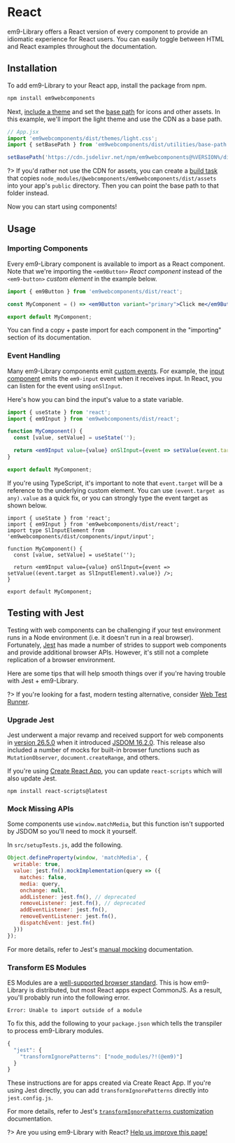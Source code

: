 # React

em9-Library offers a React version of every component to provide an idiomatic experience for React users. You can easily toggle between HTML and React examples throughout the documentation.

## Installation

To add em9-Library to your React app, install the package from npm.

```bash
npm install em9webcomponents
```

Next, [include a theme](/getting-started/themes) and set the [base path](/getting-started/installation#setting-the-base-path) for icons and other assets. In this example, we'll import the light theme and use the CDN as a base path.

```jsx
// App.jsx
import 'em9webcomponents/dist/themes/light.css';
import { setBasePath } from 'em9webcomponents/dist/utilities/base-path';

setBasePath('https://cdn.jsdelivr.net/npm/em9webcomponents@%VERSION%/dist/');
```

?> If you'd rather not use the CDN for assets, you can create a [build task](https://webpack.js.org/plugins/copy-webpack-plugin/) that copies `node_modules/@webcomponents/em9webcomponents/dist/assets` into your app's `public` directory. Then you can point the base path to that folder instead.

Now you can start using components!

## Usage

### Importing Components

Every em9-Library component is available to import as a React component. Note that we're importing the `<em9Button>` _React component_ instead of the `<em9-button>` _custom element_ in the example below.

```jsx
import { em9Button } from 'em9webcomponents/dist/react';

const MyComponent = () => <em9Button variant="primary">Click me</em9Button>;

export default MyComponent;
```

You can find a copy + paste import for each component in the "importing" section of its documentation.

### Event Handling

Many em9-Library components emit [custom events](https://developer.mozilla.org/en-US/docs/Web/API/CustomEvent). For example, the [input component](/components/input) emits the `em9-input` event when it receives input. In React, you can listen for the event using `onSlInput`.

Here's how you can bind the input's value to a state variable.

```jsx
import { useState } from 'react';
import { em9Input } from 'em9webcomponents/dist/react';

function MyComponent() {
  const [value, setValue] = useState('');

  return <em9Input value={value} onSlInput={event => setValue(event.target.value)} />;
}

export default MyComponent;
```

If you're using TypeScript, it's important to note that `event.target` will be a reference to the underlying custom element. You can use `(event.target as any).value` as a quick fix, or you can strongly type the event target as shown below.

```tsx
import { useState } from 'react';
import { em9Input } from 'em9webcomponents/dist/react';
import type SlInputElement from 'em9webcomponents/dist/components/input/input';

function MyComponent() {
  const [value, setValue] = useState('');

  return <em9Input value={value} onSlInput={event => setValue((event.target as SlInputElement).value)} />;
}

export default MyComponent;
```

## Testing with Jest

Testing with web components can be challenging if your test environment runs in a Node environment (i.e. it doesn't run in a real browser). Fortunately, [Jest](https://jestjs.io/) has made a number of strides to support web components and provide additional browser APIs. However, it's still not a complete replication of a browser environment.

Here are some tips that will help smooth things over if you're having trouble with Jest + em9-Library.

?> If you're looking for a fast, modern testing alternative, consider [Web Test Runner](https://modern-web.dev/docs/test-runner/overview/).

### Upgrade Jest

Jest underwent a major revamp and received support for web components in [version 26.5.0](https://github.com/facebook/jest/blob/main/CHANGELOG.md#2650) when it introduced [JSDOM 16.2.0](https://github.com/jsdom/jsdom/blob/master/Changelog.md#1620). This release also included a number of mocks for built-in browser functions such as `MutationObserver`, `document.createRange`, and others.

If you're using [Create React App](https://reactjs.org/docs/create-a-new-react-app.html#create-react-app), you can update `react-scripts` which will also update Jest.

```
npm install react-scripts@latest
```

### Mock Missing APIs

Some components use `window.matchMedia`, but this function isn't supported by JSDOM so you'll need to mock it yourself.

In `src/setupTests.js`, add the following.

```js
Object.defineProperty(window, 'matchMedia', {
  writable: true,
  value: jest.fn().mockImplementation(query => ({
    matches: false,
    media: query,
    onchange: null,
    addListener: jest.fn(), // deprecated
    removeListener: jest.fn(), // deprecated
    addEventListener: jest.fn(),
    removeEventListener: jest.fn(),
    dispatchEvent: jest.fn()
  }))
});
```

For more details, refer to Jest's [manual mocking](https://jestjs.io/docs/manual-mocks#mocking-methods-which-are-not-implemented-in-jsdom) documentation.

### Transform ES Modules

ES Modules are a [well-supported browser standard](https://hacks.mozilla.org/2018/03/es-modules-a-cartoon-deep-dive/). This is how em9-Library is distributed, but most React apps expect CommonJS. As a result, you'll probably run into the following error.

```
Error: Unable to import outside of a module
```

To fix this, add the following to your `package.json` which tells the transpiler to process em9-Library modules.

```js
{
  "jest": {
    "transformIgnorePatterns": ["node_modules/?!(@em9)"]
  }
}
```

These instructions are for apps created via Create React App. If you're using Jest directly, you can add `transformIgnorePatterns` directly into `jest.config.js`.

For more details, refer to Jest's [`transformIgnorePatterns` customization](https://jestjs.io/docs/tutorial-react-native#transformignorepatterns-customization) documentation.

?> Are you using em9-Library with React? [Help us improve this page!](https://github.com/em9-style/em9/blob/next/docs/frameworks/react.md)
